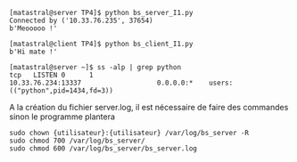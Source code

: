 ```
[matastral@server TP4]$ python bs_server_I1.py
Connected by ('10.33.76.235', 37654)
b'Meooooo !'
```

```
[matastral@client TP4]$ python bs_client_I1.py
b'Hi mate !'
```

```
[matastral@server ~]$ ss -alp | grep python
tcp   LISTEN 0      1                                    10.33.76.234:13337                   0.0.0.0:*    users:(("python",pid=1434,fd=3))
```

A la création du fichier server.log, il est nécessaire de faire des commandes sinon le programme plantera

```
sudo chown {utilisateur}:{utilisateur} /var/log/bs_server -R
sudo chmod 700 /var/log/bs_server/
sudo chmod 600 /var/log/bs_server/bs_server.log
```
